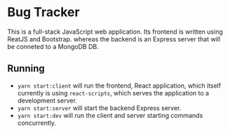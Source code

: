 # Bug Tracker
This is a full-stack JavaScript web application. Its frontend is written using ReatJS and Bootstrap. whereas the backend is an Express server that will be conneted to a MongoDB DB.

## Running
- `yarn start:client` will run the frontend, React application, which itself currently is using `react-scripts`, which serves the application to a development server.
- `yarn start:server` will start the backend Express server.
- `yarn start:dev` will run the client and server starting commands concurrently.
